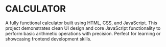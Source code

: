 # CALCULATOR
A fully functional calculator built using HTML, CSS, and JavaScript. This project demonstrates clean UI design and core JavaScript functionality to perform basic arithmetic operations with precision. Perfect for learning or showcasing frontend development skills.
